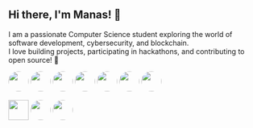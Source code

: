  ## Hi there, I'm Manas! 👋  
I am a passionate Computer Science student exploring the world of software development, cybersecurity, and blockchain.  
I love building projects, participating in hackathons, and contributing to open source! 🚀  


<p align="left"> 
  <img src="https://img.shields.io/badge/-C-A8B9CC?style=for-the-badge&logo=c&logoColor=white&logoWidth=20" height="40" style="border-radius:100%"/>
  <img src="https://img.shields.io/badge/-C++-00599C?style=for-the-badge&logo=c%2B%2B&logoColor=white&logoWidth=20" height="40" style="border-radius:50%"/>
  <img src="https://img.shields.io/badge/-Python-3776AB?style=for-the-badge&logo=python&logoColor=white&logoWidth=20" height="40" style="border-radius:50%"/>
  <img src="https://img.shields.io/badge/-Java-007396?style=for-the-badge&logo=java&logoColor=white&logoWidth=20" height="40" style="border-radius:50%"/>
  <img src="https://img.shields.io/badge/-Motoko-990000?style=for-the-badge&logo=internet-computer&logoColor=white&logoWidth=20" height="40" style="border-radius:50%"/>
  <img src="https://img.shields.io/badge/-Kali%20Linux-557C94?style=for-the-badge&logo=kalilinux&logoColor=white&logoWidth=20" height="40" style="border-radius:50%"/>
  <img src="https://img.shields.io/badge/-HTML5-E34F26?style=for-the-badge&logo=html5&logoColor=white&logoWidth=20" height="40" style="border-radius:50%"/>
</p>

<p align="left">
  <img src="https://img.shields.io/badge/-PicoCTF-800080?style=for-the-badge&logo=picoctf&logoColor=pink&logoWidth=20" height="40" style="border-radius:0%"/>
  <img src="https://img.shields.io/badge/-TryHackMe-08852D?style=for-the-badge&logo=tryhackme&logoColor=white&logoWidth=20" height="40" style="border-radius:50%"/>
  <img src="https://img.shields.io/badge/-PortSwigger-F05A28?style=for-the-badge&logo=portswigger&logoColor=white&logoWidth=20" height="40" style="border-radius:50%"/>
</p>

